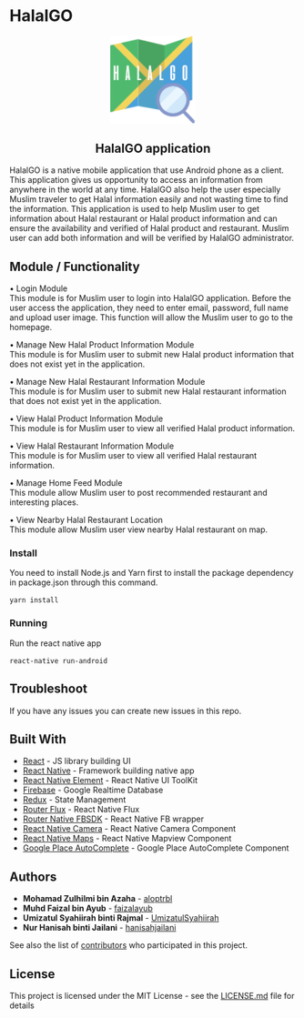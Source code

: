 # HalalGO

<p align="center">
  <a href="https://github.com/aloptrbl/HalalGO/">
   <img src="/app/assets/images/logo.png" alt="HalalGO"  width="150" style="display='flex';justifyContent:'center'" />
  </a>
  <h2 align="center">HalalGO application</h2>
</p>
HalalGO is a native mobile application that use Android phone as a client. This application gives us opportunity to access an information from anywhere in the world at any time. HalalGO also help the user especially Muslim traveler to get Halal information easily and not wasting time to find the information. This application is used to help Muslim user to get information about Halal restaurant or Halal product information and can ensure the availability and verified of Halal product and restaurant. Muslim user can add both information and will be verified by HalalGO administrator.

## Module / Functionality

•	Login Module
<br>This module is for Muslim user to login into HalalGO application. 
Before the user access the application, they need to enter email, password, full name and upload user image. This function will allow the Muslim user to go to the homepage.

•	Manage New Halal Product Information Module
<br>This module is for Muslim user to submit new Halal product information that does not exist yet in the application.

•	Manage New Halal Restaurant Information Module
<br>This module is for Muslim user to submit new Halal restaurant information that does not exist yet in the application.

•	View Halal Product Information Module
<br>This module is for Muslim user to view all verified Halal product information.

•	View Halal Restaurant Information Module
<br>This module is for Muslim user to view all verified Halal restaurant information.

•	Manage Home Feed Module
<br>This module allow Muslim user to post recommended restaurant and interesting places.

•	View Nearby Halal Restaurant Location
<br>This module allow Muslim user view nearby Halal restaurant on map.

### Install

You need to install Node.js and Yarn first to install the package dependency in package.json through this command.

```
yarn install
```

### Running

Run the react native app

```
react-native run-android
```

## Troubleshoot

If you have any issues you can create new issues in this repo.

## Built With
* [React](https://github.com/facebook/react) - JS library building UI 
* [React Native](https://github.com/facebook/react-native) - Framework building native app
* [React Native Element](https://github.com/react-native-training/react-native-elements) - React Native UI ToolKit
* [Firebase](https://github.com/invertase/react-native-firebase) - Google Realtime Database
* [Redux](https://github.com/reduxjs/redux/tree/master/docs) - State Management
* [Router Flux](https://github.com/aksonov/react-native-router-flux) - React Native Flux
* [Router Native FBSDK](https://github.com/facebook/react-native-fbsdk) - React Native FB wrapper
* [React Native Camera](https://github.com/react-native-community/react-native-camera) - React Native Camera Component
* [React Native Maps](https://github.com/react-community/react-native-maps) - React Native Mapview Component
* [Google Place AutoComplete](https://github.com/FaridSafi/react-native-google-places-autocomplete) - Google Place AutoComplete Component

## Authors

* **Mohamad Zulhilmi bin Azaha** - [aloptrbl](https://github.com/aloptrbl)
* **Muhd Faizal bin Ayub** - [faizalayub](https://github.com/faizalayub)
* **Umizatul Syahiirah binti Rajmal** - [UmizatulSyahiirah](https://github.com/UmizatulSyahiirah)
* **Nur Hanisah binti Jailani** - [hanisahjailani](https://github.com/hanisahjailani)

See also the list of [contributors](https://github.com/aloptrbl/HalalGO/contributors) who participated in this project.



## License

This project is licensed under the MIT License - see the [LICENSE.md](LICENSE.md) file for details

